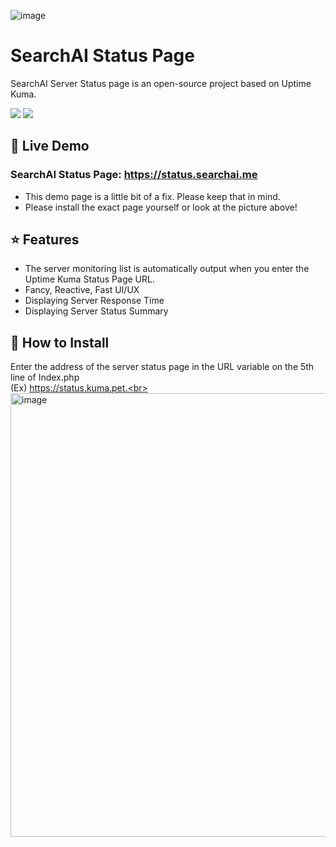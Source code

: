 ![image](https://i.ibb.co/6RD422L/image.png)

# SearchAI Status Page

SearchAI Server Status page is an open-source project based on Uptime Kuma.

<a target="_blank" href="https://github.com/SearchAI-Dev/SearchAI-Server-Status-Page"><img src="https://img.shields.io/github/stars/SearchAI-Dev/SearchAI-Server-Status-Page" /></a> <a target="_blank" href="https://github.com/SearchAI-Dev/SearchAI-Server-Status-Page"><img src="https://img.shields.io/github/last-commit/SearchAI-Dev/SearchAI-Server-Status-Page" /></a>

## 🥔 Live Demo

### SearchAI Status Page: https://status.searchai.me
- This demo page is a little bit of a fix. Please keep that in mind.
- Please install the exact page yourself or look at the picture above!

## ⭐ Features
- The server monitoring list is automatically output when you enter the Uptime Kuma Status Page URL.
- Fancy, Reactive, Fast UI/UX
- Displaying Server Response Time
- Displaying Server Status Summary

## 🔧 How to Install
Enter the address of the server status page in the URL variable on the 5th line of Index.php<br>
(Ex) https://status.kuma.pet.<br>
<img width="710" alt="image" src="https://github.com/SearchAI-Dev/SearchAI-Server-Status-Page/assets/90542259/7f3e2f5e-0ad8-464b-a631-cf3b73cef9b9">
